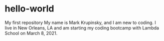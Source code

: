 # hello-world
My first repository
My name is Mark Krupinsky, and I am new to coding.  I live in New Orleans, LA and am starting my coding bootcamp with Lambda School on March 8, 2021.
